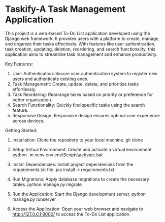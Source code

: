 # Taskify-A Task Management Application
This project is a web-based To-Do List application developed using the Django web framework. 
It provides users with a platform to create, manage, and organize their tasks effectively. 
With features like user authentication, task creation, updating, deletion, reordering, and search functionality, this application aims to streamline task management and enhance productivity.

Key Features:
1. User Authentication: Secure user authentication system to register new users and authenticate existing ones.
2. Task Management: Create, update, delete, and prioritize tasks effortlessly.
3. Task Reordering: Rearrange tasks based on priority or preference for better organization.
4. Search Functionality: Quickly find specific tasks using the search feature.
5. Responsive Design: Responsive design ensures optimal user experience across devices.

Getting Started:
1. Installation: Clone the repository to your local machine.
   git clone <repository-url>
   
2. Setup Virtual Environment: Create and activate a virtual environment.
   python -m venv env
   env\Scripts\activate.bat
   
3. Install Dependencies: Install project dependencies from the requirements.txt file.
   pip install -r requirements.txt
   
4. Run Migrations: Apply database migrations to create the necessary tables.
   python manage.py migrate
   
5. Run the Application: Start the Django development server.
   python manage.py runserver
   
6. Access the Application: Open your web browser and navigate to http://127.0.0.1:8000/ to access the To-Do List application.
